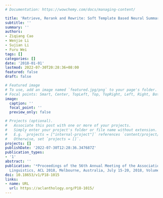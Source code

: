 ```yaml
---
# Documentation: https://wowchemy.com/docs/managing-content/

title: 'Retrieve, Rerank and Rewrite: Soft Template Based Neural Summarization'
subtitle: ''
summary: ''
authors:
- Ziqiang Cao
- Wenjie Li
- Sujian Li
- Furu Wei
tags: []
categories: []
date: '2018-01-01'
lastmod: 2022-07-30T20:28:36+08:00
featured: false
draft: false

# Featured image
# To use, add an image named `featured.jpg/png` to your page's folder.
# Focal points: Smart, Center, TopLeft, Top, TopRight, Left, Right, BottomLeft, Bottom, BottomRight.
image:
  caption: ''
  focal_point: ''
  preview_only: false

# Projects (optional).
#   Associate this post with one or more of your projects.
#   Simply enter your project's folder or file name without extension.
#   E.g. `projects = ["internal-project"]` references `content/project/deep-learning/index.md`.
#   Otherwise, set `projects = []`.
projects: []
publishDate: '2022-07-30T12:28:36.347687Z'
publication_types:
- '1'
abstract: ''
publication: '*Proceedings of the 56th Annual Meeting of the Association for Computational
  Linguistics, ACL 2018, Melbourne, Australia, July 15-20, 2018, Volume 1: Long Papers*'
doi: 10.18653/v1/P18-1015
links:
- name: URL
  url: https://aclanthology.org/P18-1015/
---
```


